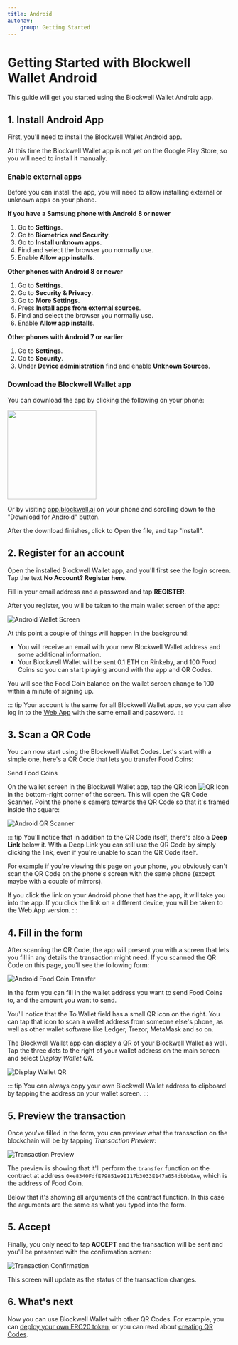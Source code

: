 ```yaml
---
title: Android
autonav:
    group: Getting Started
---
```


# Getting Started with Blockwell Wallet Android

This guide will get you started using the Blockwell Wallet Android app.

## 1. Install Android App

First, you'll need to install the Blockwell Wallet Android app.

At this time the Blockwell Wallet app is not yet on the Google Play Store, so
you will need to install it manually.

### Enable external apps

Before you can install the app, you will need to allow installing external
or unknown apps on your phone.

**If you have a Samsung phone with Android 8 or newer**

1. Go to **Settings**.
2. Go to **Biometrics and Security**.
3. Go to **Install unknown apps**.
4. Find and select the browser you normally use.
5. Enable **Allow app installs**.

**Other phones with Android 8 or newer**

1. Go to **Settings**.
2. Go to **Security & Privacy**.
3. Go to **More Settings**.
4. Press **Install apps from external sources**.
5. Find and select the browser you normally use.
6. Enable **Allow app installs**.

**Other phones with Android 7 or earlier**

1. Go to **Settings**.
2. Go to **Security**.
3. Under **Device administration** find and enable **Unknown Sources**.

### Download the Blockwell Wallet app

You can download the app by clicking the following on your phone:

[<img src="./img/download-android.png" width="200">](https://app.blockwell.ai/public/dist/blockwell-qr.apk)

Or by visiting [app.blockwell.ai](https://app.blockwell.ai) on your
phone and scrolling down to the "Download for Android" button.

After the download finishes, click to Open the file, and tap "Install".

## 2. Register for an account

Open the installed Blockwell Wallet app, and you'll first see the login screen.
Tap the text **No Account? Register here**.

Fill in your email address and a password and tap **REGISTER**.

After you register, you will be taken to the main wallet screen of the app:

![Android Wallet Screen](./img/android-wallet-screenshot.png)

At this point a couple of things will happen in the background:

- You will receive an email with your new Blockwell Wallet address and
  some additional information.
- Your Blockwell Wallet will be sent 0.1 ETH on Rinkeby, and 100 Food Coins
  so you can start playing around with the app and QR Codes.

You will see the Food Coin balance on the wallet screen change to 100 within
a minute of signing up.

::: tip
Your account is the same for all Blockwell Wallet apps, so you can also log in
to the [Web App](https://app.blockwell.ai/app) with the same email and password.
:::

## 3. Scan a QR Code

You can now start using the Blockwell Wallet Codes. Let's start with a simple one,
here's a QR Code that lets you transfer Food Coins:

<Qr code="o53qvm">Send Food Coins</Qr>

On the wallet screen in the Blockwell Wallet app, tap the QR icon 
![QR Icon](./img/android-qr-button.png) in the bottom-right corner of the
screen. This will open the QR Code Scanner. Point the phone's camera towards
the QR Code so that it's framed inside the square:

![Android QR Scanner](./img/android-scanner.png)

::: tip
You'll notice that in addition to the QR Code itself, there's also a **Deep
Link** below it. With a Deep Link you can still use the QR Code by simply
clicking the link, even if you're unable to scan the QR Code itself.

For example if you're viewing this page on your phone, you obviously can't
scan the QR Code on the phone's screen with the same phone (except maybe
with a couple of mirrors). 

If you click the link on your Android phone that has the app, it will take
you into the app. If you click the link on a different device, you will
be taken to the Web App version.
:::

## 4. Fill in the form

After scanning the QR Code, the app will present you with a screen that
lets you fill in any details the transaction might need. If you scanned
the QR Code on this page, you'll see the following form:

![Android Food Coin Transfer](./img/android-fc-form.png)

In the form you can fill in the wallet address you want to send Food Coins
to, and the amount you want to send.

You'll notice that the To Wallet field has a small QR icon on the right.
You can tap that icon to scan a wallet address from someone else's phone,
as well as other wallet software like Ledger, Trezor, MetaMask and so on.

The Blockwell Wallet app can display a QR of your Blockwell Wallet as well.
Tap the three dots to the right of your wallet address on the main screen
and select *Display Wallet QR*.

![Display Wallet QR](./img/android-display-qr.png)

::: tip
You can always copy your own Blockwell Wallet address to clipboard by
tapping the address on your wallet screen.
:::

## 5. Preview the transaction

Once you've filled in the form, you can preview what the transaction
on the blockchain will be by tapping *Transaction Preview*:

![Transaction Preview](./img/android-transaction-preview.png)

The preview is showing that it'll perform the `transfer` function on
the contract at address `0xe8340FdfE79851e9E117b3033E147a654dbDb0Ae`,
which is the address of Food Coin.

Below that it's showing all arguments of the contract function. In
this case the arguments are the same as what you typed into the form.

## 5. Accept

Finally, you only need to tap **ACCEPT** and the transaction will be
sent and you'll be presented with the confirmation screen:

![Transaction Confirmation](./img/android-transaction-confirmation.png)

This screen will update as the status of the transaction changes.

## 6. What's next

Now you can use Blockwell Wallet with other QR Codes. For example, you
can [deploy your own ERC20 token](../contracts/prime.md), or you can
read about [creating QR Codes](./creating-qr.md).
